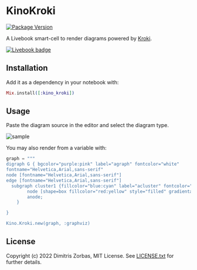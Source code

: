 # KinoKroki

[![Package Version](https://img.shields.io/hexpm/v/kino_kroki.svg)](https://hex.pm/packages/kino_kroki)

A Livebook smart-cell to render diagrams powered by [Kroki][kroki].

[![Livebook badge](https://livebook.dev/badge/v1/blue.svg)](https://livebook.dev/run?url=https%3A%2F%2Fhexdocs.pm%2Fkino_kroki%2Fexamples.livemd)

## Installation

Add it as a dependency in your notebook with:

```elixir
Mix.install([:kino_kroki])
```

## Usage

Paste the diagram source in the editor and select the diagram type.

![sample](https://i.imgur.com/p79Ev5E.png)

You may also render from a variable with:

```elixir
graph = """
digraph G { bgcolor="purple:pink" label="agraph" fontcolor="white"
fontname="Helvetica,Arial,sans-serif"
node [fontname="Helvetica,Arial,sans-serif"]
edge [fontname="Helvetica,Arial,sans-serif"]
  subgraph cluster1 {fillcolor="blue:cyan" label="acluster" fontcolor="white" style="filled" gradientangle="270"
        node [shape=box fillcolor="red:yellow" style="filled" gradientangle=90]
        anode;
    }

}

Kino.Kroki.new(graph, :graphviz)
```

## License

Copyright (c) 2022 Dimitris Zorbas, MIT License.
See [LICENSE.txt](https://github.com/zorbash/kino_kroki/blob/master/LICENSE.txt) for further details.

[kroki]: https://kroki.io
